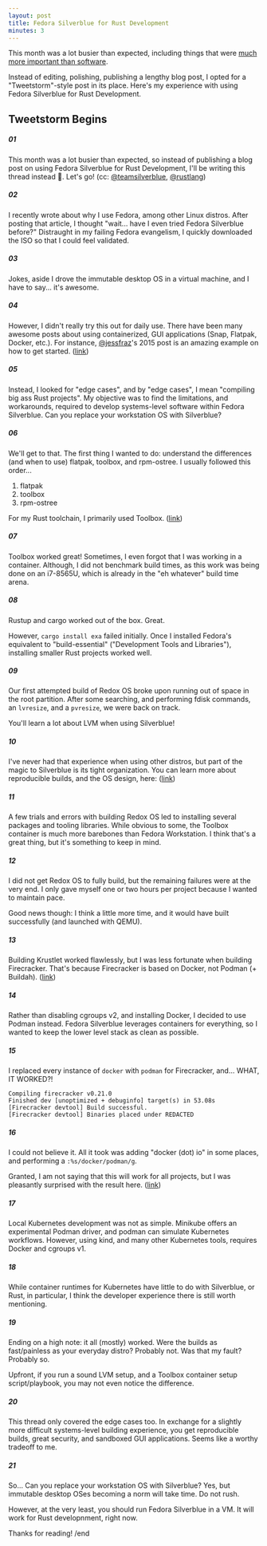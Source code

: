 ```yaml
---
layout: post
title: Fedora Silverblue for Rust Development
minutes: 3
---
```


This month was a lot busier than expected, including things that were [much more important than software](https://nickgerace.dev/post/action-and-experience).

Instead of editing, polishing, publishing a lengthy blog post, I opted for a "Tweetstorm"-style post in its place.
Here's my experience with using Fedora Silverblue for Rust Development.

## Tweetstorm Begins

##### 01

This month was a lot busier than expected, so instead of publishing a blog post on using Fedora Silverblue for Rust Development, I'll be writing this thread instead 🧵. Let's go!
(cc: [@teamsilverblue](https://twitter.com/teamsilverblue), [@rustlang](https://twitter.com/rustlang))

##### 02

I recently wrote about why I use Fedora, among other Linux distros. After posting that article, I thought "wait... have I even tried Fedora Silverblue before?" Distraught in my failing Fedora evangelism, I quickly downloaded the ISO so that I could feel validated.

##### 03

Jokes, aside I drove the immutable desktop OS in a virtual machine, and I have to say... it's awesome.

##### 04

However, I didn't really try this out for daily use. There have been many awesome posts about using containerized, GUI applications (Snap, Flatpak, Docker, etc.). For instance, 
[@jessfraz](https://twitter.com/jessfraz)'s 2015 post is an amazing example on how to get started. ([link](https://blog.jessfraz.com/post/docker-containers-on-the-desktop/))

##### 05

Instead, I looked for "edge cases", and by "edge cases", I mean "compiling big ass Rust projects". My objective was to find the limitations, and workarounds, required to develop systems-level software within Fedora Silverblue. Can you replace your workstation OS with Silverblue?

##### 06

We'll get to that. The first thing I wanted to do: understand the differences (and when to use) flatpak, toolbox, and rpm-ostree. I usually followed this order...

1. flatpak
2. toolbox
3. rpm-ostree

For my Rust toolchain, I primarily used Toolbox. ([link](https://docs.fedoraproject.org/en-US/fedora-silverblue/toolbox/))

##### 07

Toolbox worked great! Sometimes, I even forgot that I was working in a container. Although, I did not benchmark build times, as this work was being done on an i7-8565U, which is already in the "eh whatever" build time arena.

##### 08

Rustup and cargo worked out of the box. Great.

However, ```cargo install exa``` failed initially. Once I installed Fedora's equivalent to "build-essential" ("Development Tools and Libraries"), installing smaller Rust projects worked well.

##### 09

Our first attempted build of Redox OS broke upon running out of space in the root partition. After some searching, and performing fdisk commands, an ```lvresize```, and a ```pvresize```, we were back on track.

You'll learn a lot about LVM when using Silverblue!

##### 10

I've never had that experience when using other distros, but part of the magic to Silverblue is its tight organization. You can learn more about reproducible builds, and the OS design, here: ([link](https://docs.fedoraproject.org/en-US/fedora-silverblue/))

##### 11

A few trials and errors with building Redox OS led to installing several packages and tooling libraries. While obvious to some, the Toolbox container is much more barebones than Fedora Workstation. I think that's a great thing, but it's something to keep in mind.

##### 12

I did not get Redox OS to fully build, but the remaining failures were at the very end. I only gave myself one or two hours per project because I wanted to maintain pace.

Good news though: I think a little more time, and it would have built successfully (and launched with QEMU).

##### 13

Building Krustlet worked flawlessly, but I was less fortunate when building Firecracker. That's because Firecracker is based on Docker, not Podman (+ Buildah). ([link](https://github.com/firecracker-microvm/firecracker))

##### 14

Rather than disabling cgroups v2, and installing Docker, I decided to use Podman instead. Fedora Silverblue leverages containers for everything, so I wanted to keep the lower level stack as clean as possible.

##### 15

I replaced every instance of ```docker``` with ```podman``` for Firecracker, and... WHAT, IT WORKED?!

```
Compiling firecracker v0.21.0
Finished dev [unoptimized + debuginfo] target(s) in 53.08s
[Firecracker devtool] Build successful.
[Firecracker devtool] Binaries placed under REDACTED
```

##### 16

I could not believe it. All it took was adding "docker (dot) io" in some places, and performing a ```:%s/docker/podman/g```.

Granted, I am not saying that this will work for all projects, but I was pleasantly surprised with the result here. ([link](https://developers.redhat.com/blog/2019/02/21/podman-and-buildah-for-docker-users/))

##### 17

Local Kubernetes development was not as simple. Minikube offers an experimental Podman driver, and podman can simulate Kubernetes workflows. However, using kind, and many other Kubernetes tools, requires Docker and cgroups v1.

##### 18

While container runtimes for Kubernetes have little to do with Silverblue, or Rust, in particular, I think the developer experience there is still worth mentioning.

##### 19

Ending on a high note: it all (mostly) worked. Were the builds as fast/painless as your everyday distro? Probably not. Was that my fault? Probably so.

Upfront, if you run a sound LVM setup, and a Toolbox container setup script/playbook, you may not even notice the difference.

##### 20

This thread only covered the edge cases too. In exchange for a slightly more difficult systems-level building experience, you get reproducible builds, great security, and sandboxed GUI applications. Seems like a worthy tradeoff to me.

##### 21

So... Can you replace your workstation OS with Silverblue?
Yes, but immutable desktop OSes becoming a norm will take time. Do not rush.

However, at the very least, you should run Fedora Silverblue in a VM. It will work for Rust developnment, right now.

Thanks for reading!
/end
